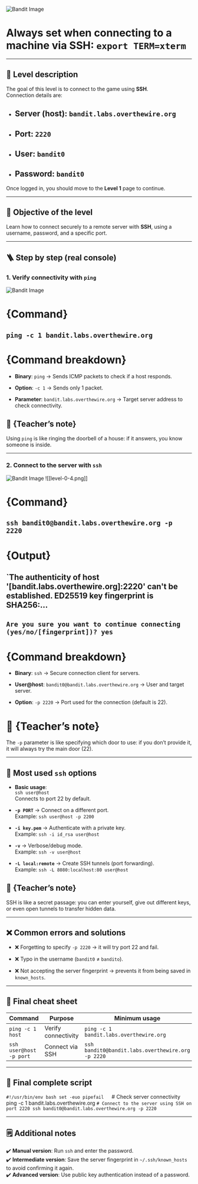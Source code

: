 
![Bandit Image](../../Imagenes/level-0-1.png)


# Always set when connecting to a machine via SSH: `export TERM=xterm`

---

## 📄 Level description

The goal of this level is to connect to the game using **SSH**.  
Connection details are:

- ## **Server (host)**: `bandit.labs.overthewire.org`
    
- ## **Port**: `2220`
    
- ## **User**: `bandit0`
    
- ## **Password**: `bandit0`
    

Once logged in, you should move to the **Level 1** page to continue.

---

## 🔎 Objective of the level

Learn how to connect securely to a remote server with **SSH**, using a username, password, and a specific port.

---

## 🪜 Step by step (real console)

### 1. Verify connectivity with `ping`

![Bandit Image](../../Imagenes/level-0-3.png)

# {Command}

## `ping -c 1 bandit.labs.overthewire.org`



# {Command breakdown}

- **Binary**: `ping` → Sends ICMP packets to check if a host responds.
    
- **Option**: `-c 1` → Sends only 1 packet.
    
- **Parameter**: `bandit.labs.overthewire.org` → Target server address to check connectivity.
    

## 💬 {Teacher’s note}

Using `ping` is like ringing the doorbell of a house: if it answers, you know someone is inside.

---

### 2. Connect to the server with `ssh`

![Bandit Image](../../Imagenes/level-0-4.png)
![[level-0-4.png]]
# {Command}

## `ssh bandit0@bandit.labs.overthewire.org -p 2220`

# {Output}

## `The authenticity of host '[bandit.labs.overthewire.org]:2220' can't be established. ED25519 key fingerprint is SHA256:...
## `Are you sure you want to continue connecting (yes/no/[fingerprint])? yes`

# {Command breakdown}

- **Binary**: `ssh` → Secure connection client for servers.
    
- **User@host**: `bandit0@bandit.labs.overthewire.org` → User and target server.
    
- **Option**: `-p 2220` → Port used for the connection (default is 22).
    

# 💬 {Teacher’s note}

The `-p` parameter is like specifying which door to use: if you don’t provide it, it will always try the main door (22).

---

## 🧰 Most used `ssh` options

- **Basic usage**:  
    `ssh user@host`  
    Connects to port 22 by default.
    
- **`-p PORT`** → Connect on a different port.  
    Example: `ssh user@host -p 2200`
    
- **`-i key.pem`** → Authenticate with a private key.  
    Example: `ssh -i id_rsa user@host`
    
- **`-v`** → Verbose/debug mode.  
    Example: `ssh -v user@host`
    
- **`-L local:remote`** → Create SSH tunnels (port forwarding).  
    Example: `ssh -L 8080:localhost:80 user@host`
    

## 💬 {Teacher’s note}

SSH is like a secret passage: you can enter yourself, give out different keys, or even open tunnels to transfer hidden data.

---

## ❌ Common errors and solutions

- ❌ Forgetting to specify `-p 2220` → it will try port 22 and fail.
    
- ❌ Typo in the username (`bandit0` ≠ `bandito`).
    
- ❌ Not accepting the server fingerprint → prevents it from being saved in `known_hosts`.
    

---

## 🧾 Final cheat sheet

|Command|Purpose|Minimum usage|
|---|---|---|
|`ping -c 1 host`|Verify connectivity|`ping -c 1 bandit.labs.overthewire.org`|
|`ssh user@host -p port`|Connect via SSH|`ssh bandit0@bandit.labs.overthewire.org -p 2220`|

---

## 🧩 Final complete script

`#!/usr/bin/env bash set -euo pipefail  
`# Check server connectivity ping -c 1 bandit.labs.overthewire.org 
`# Connect to the server using SSH on port 2220 ssh bandit0@bandit.labs.overthewire.org -p 2220`

---

## 🗒️ Additional notes

✔️ **Manual version**: Run `ssh` and enter the password.  
✔️ **Intermediate version**: Save the server fingerprint in `~/.ssh/known_hosts` to avoid confirming it again.  
✔️ **Advanced version**: Use public key authentication instead of a password.